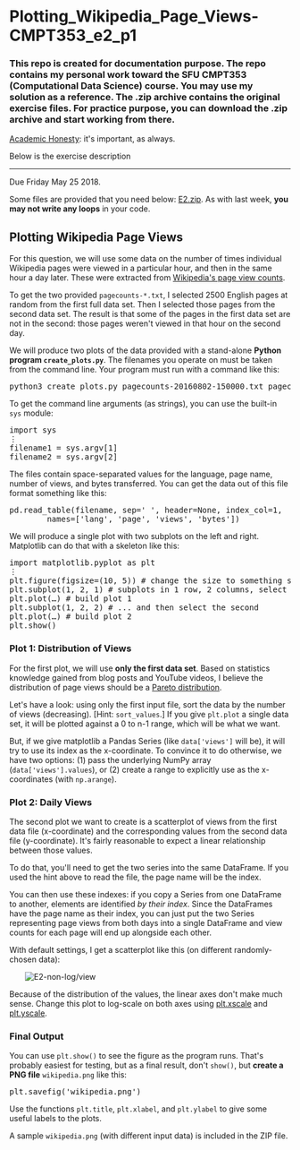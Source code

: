 # Plotting_Wikipedia_Page_Views-CMPT353_e2_p1
<h3>This repo is created for documentation purpose. The repo contains my personal work toward the SFU CMPT353 (Computational Data Science) course. You may use my solution as a reference. The .zip archive contains the original exercise files. For practice purpose, you can download the .zip archive and start working from there.</h3>

<p><a href="https://coursys.sfu.ca/2018su-cmpt-353-d1/pages/AcademicHonesty">Academic Honesty</a>: it's important, as always.</p>
<p>Below is the exercise description </p>
<hr>

<div class="wikicontents creole tex2jax_process"><p>Due <span title="2018-05-25T23:59:59-07:00">Friday May 25 2018</span>.</p>
<p>Some files are provided that you need below: <a href="E2.zip">E2.zip</a>. As with last week, <strong>you may not write any loops</strong> in your code.</p>
<h2 id="h-plotting-wikipedia-page-views">Plotting Wikipedia Page Views</h2>
<p>For this question, we will use some data on the number of times individual Wikipedia pages were viewed in a particular hour, and then in the same hour a day later. These were extracted from <a href="https://dumps.wikimedia.org/other/pagecounts-raw/">Wikipedia's page view counts</a>. </p>
<p>To get the two provided <code>pagecounts-*.txt</code>, I selected 2500 English pages at random from the first full data set. Then I selected those pages from the second data set. The result is that some of the pages in the first data set are not in the second: those pages weren't viewed in that hour on the second day.</p>
<p>We will produce two plots of the data provided with a stand-alone <strong>Python program <code>create_plots.py</code></strong>. The filenames you operate on must be taken from the command line. Your program must run with a command like this:</p>
<pre class="highlight lang-bash">python3 create_plots.py pagecounts-20160802-150000.txt pagecounts-20160803-150000.txt</pre>
<p>To get the command line arguments (as strings), you can use the built-in <code>sys</code> module:</p>
<pre class="highlight lang-python">import sys
⋮
filename1 = sys.argv[1]
filename2 = sys.argv[2]</pre>
<p>The files contain space-separated values for the language, page name, number of views, and bytes transferred. You can get the data out of this file format something like this:</p>
<pre class="highlight lang-python">pd.read_table(filename, sep=' ', header=None, index_col=1,
        names=['lang', 'page', 'views', 'bytes'])</pre>
<p>We will produce a single plot with two subplots on the left and right. Matplotlib can do that with a skeleton like this:</p>
<pre class="highlight lang-python">import matplotlib.pyplot as plt
⋮
plt.figure(figsize=(10, 5)) # change the size to something sensible
plt.subplot(1, 2, 1) # subplots in 1 row, 2 columns, select the first
plt.plot(…) # build plot 1
plt.subplot(1, 2, 2) # ... and then select the second
plt.plot(…) # build plot 2
plt.show()</pre>
<h3 id="h-plot-1-distribution-of-views">Plot 1: Distribution of Views</h3>
<p>For the first plot, we will use <strong>only the first data set</strong>. Based on statistics knowledge gained from blog posts and YouTube videos, I believe the distribution of page views should be a 
<a href="https://en.wikipedia.org/wiki/Pareto_distribution">Pareto distribution</a>.</p>
<p>Let's have a look: using only the first input file, sort the data by the number of views (decreasing). [Hint: <code>sort_values</code>.] If you give <code>plt.plot</code> a single data set, it will be plotted against a 0 to n-1 range, which will be what we want.</p>
<p>But, if we give matplotlib a Pandas Series (like <code>data['views']</code> will be), it will try to use its index as the x-coordinate. To convince it to do otherwise, we have two options: (1) pass the underlying NumPy array (<code>data['views'].values</code>), or (2) create a range to explicitly use as the x-coordinates (with <code>np.arange</code>).</p>
<h3 id="h-plot-2-daily-views">Plot 2: Daily Views</h3>
<p>The second plot we want to create is a scatterplot of views from the first data file (x-coordinate) and the corresponding values from the second data file (y-coordinate). It's fairly reasonable to expect a linear relationship between those values.</p>
<p>To do that, you'll need to get the two series into the same DataFrame. If you used the hint above to read the file, the page name will be the index.</p>
<p>You can then use these indexes: if you copy a Series from one DataFrame to another, elements are identified <em>by their index</em>. Since the DataFrames have the page name as their index, you can just put the two Series representing page views from both days into a single DataFrame and view counts for each page will end up alongside each other.</p>
<p>With default settings, I get a scatterplot like this (on different randomly-chosen data):</p>
<div style="margin-left:2em"><p> <img src="E2-non-log/view" title="E2-non-log/view" alt="E2-non-log/view" /></p>
</div>
<p>Because of the distribution of the values, the linear axes don't make much sense. Change this plot to log-scale on both axes using <a href="https://matplotlib.org/api/pyplot_api.html#matplotlib.pyplot.xscale">plt.xscale</a> and  <a href="https://matplotlib.org/api/pyplot_api.html#matplotlib.pyplot.yscale">plt.yscale</a>.</p>
<h3 id="h-final-output">Final Output</h3>
<p>You can use <code>plt.show()</code> to see the figure as the program runs. That's probably easiest for testing, but as a final result, don't <code>show()</code>, but <strong>create a PNG file</strong> <code>wikipedia.png</code> like this:</p>
<pre class="highlight lang-python">plt.savefig('wikipedia.png')</pre>
<p>Use the functions <code>plt.title</code>, <code>plt.xlabel</code>, and <code>plt.ylabel</code> to give some useful labels to the plots.</p>
<p>A sample <code>wikipedia.png</code> (with different input data) is included in the ZIP file.</p>
